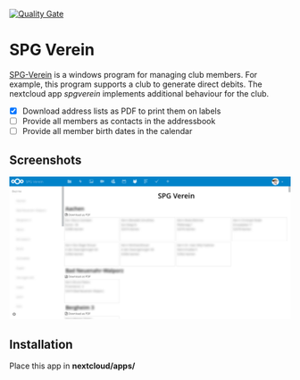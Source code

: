 [![Quality Gate](https://sonarcloud.io/api/project_badges/measure?project=de.schrieveslaach.nextcloud.spgverein&metric=alert_status)](https://sonarcloud.io/dashboard?id=de.schrieveslaach.nextcloud.spgverein)

# SPG Verein

[SPG-Verein](https://spg-direkt.de/spg-schulungen/spg-verein.html) is a windows program for managing club members. For example, this program supports a club to generate direct debits. The nextcloud app *spgverein* implements additional behaviour for the club. 

- [x] Download address lists as PDF to print them on labels
- [ ] Provide all members as contacts in the addressbook
- [ ] Provide all member birth dates in the calendar

## Screenshots

![Screenshot SPG Verein](assets/screenshot-01.png)

## Installation

Place this app in **nextcloud/apps/**


